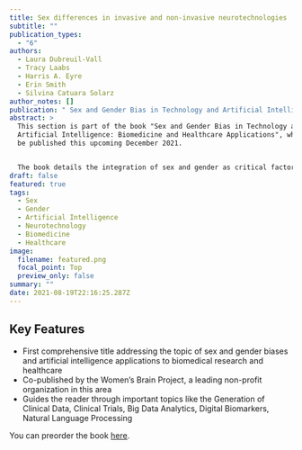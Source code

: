 ```yaml
---
title: Sex differences in invasive and non-invasive neurotechnologies
subtitle: ""
publication_types:
  - "6"
authors:
  - Laura Dubreuil-Vall
  - Tracy Laabs
  - Harris A. Eyre
  - Erin Smith
  - Silvina Catuara Solarz
author_notes: []
publication: " Sex and Gender Bias in Technology and Artificial Intelligence"
abstract: >
  This section is part of the book "Sex and Gender Bias in Technology and
  Artificial Intelligence: Biomedicine and Healthcare Applications", which will
  be published this upcoming December 2021.


  The book details the integration of sex and gender as critical factors in innovative technologies (artificial intelligence, digital medicine, natural language processing, robotics) for biomedicine and healthcare applications. By systematically reviewing existing scientific literature, a multidisciplinary group of international experts analyze diverse aspects of the complex relationship between sex and gender, health and technology, providing a perspective overview of the pressing need of an ethically-informed science. The reader is guided through the latest implementations and insights in technological areas of accelerated growth, putting forward the neglected and overlooked aspects of sex and gender in biomedical research and healthcare solutions that leverage artificial intelligence, biosensors, and personalized medicine approaches to predict and prevent disease outcomes. The reader comes away with a critical understanding of this fundamental issue for the sake of better future technologies and more effective clinical approaches.
draft: false
featured: true
tags:
  - Sex
  - Gender
  - Artificial Intelligence
  - Neurotechnology
  - Biomedicine
  - Healthcare
image:
  filename: featured.png
  focal_point: Top
  preview_only: false
summary: ""
date: 2021-08-19T22:16:25.287Z
---
```

## Key Features

* First comprehensive title addressing the topic of sex and gender biases and artificial intelligence applications to biomedical research and healthcare
* Co-published by the Women’s Brain Project, a leading non-profit organization in this area
* Guides the reader through important topics like the Generation of Clinical Data, Clinical Trials, Big Data Analytics, Digital Biomarkers, Natural Language Processing

You can preorder the book [here](https://www.elsevier.com/books/sex-and-gender-bias-in-technology-and-artificial-intelligence/cirillo/978-0-12-821392-6).